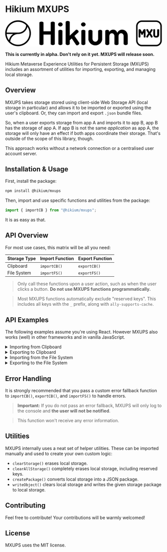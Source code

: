 # Hikium MXUPS

![Hikium MXUPS wordmark](/wordmark.png)

**This is currently in alpha. Don't rely on it yet. MXUPS will release soon.**

Hikium Metaverse Experience Utilities for Persistent Storage (MXUPS) includes an assortment of utilities for importing, exporting, and managing local storage.

## Overview

MXUPS takes storage stored using client-side Web Storage API (local storage in particular) and allows it to be imported or exported using the user's clipboard. Or, they can import and export `.json` bundle files.

So, when a user exports storage from app A and imports it to app B, app B has the storage of app A. If app B is not the same _application_ as app A, the storage will only have an effect if both apps coordinate their storage. That's outside of the scope of this library, though.

This approach works without a network connection or a centralised user account server.

## Installation & Usage

First, install the package:

```bash
npm install @hikium/mxups
```

Then, import and use specific functions and utilities from the package:

```ts
import { importCB } from "@hikium/mxups";
```

It is as easy as that.

## API Overview

For most use cases, this matrix will be all you need:

| Storage Type | Import Function | Export Function |
| ------------ | --------------- | --------------- |
| Clipboard    | `importCB()`    | `exportCB()`    |
| File System  | `importFS()`    | `exportFS()`    |

> Only call these functions upon a user action, such as when the user clicks a button. **Do not use MXUPS functions programmatically.**

> Most MXUPS functions automatically exclude "reserved keys". This includes all keys with the `_` prefix, along with `ally-supports-cache`.

## API Examples

The following examples assume you're using React. However MXUPS also works (well) in other frameworks and in vanilla JavaScript.

<details>

<summary>Importing from Clipboard</summary>

```tsx
import { importCB } from "@hikium/mxups";

export default function ImportStorageWithClipboard() {
  function ErrorFallback() {
    return (
      <Alert>
        Something went wrong trying to import storage data from the clipboard.
      </Alert>
    )
  }

  // Here, when the user clicks on the button:
  // - They will be prompted with a permissions dialog
  // - Assuming they select "Allow", the data will be imported
  // - If it doesn't work, the alert will be shown
  return <button onClick={() => importCB(setData, ErrorFallback)}>Import Storage Data from Clipboard<button>
}
```

</details>

<details>

<summary>Exporting to Clipboard</summary>

```tsx
import { exportCB } from "@hikium/mxups";

export default function ExportStorageWithClipboard() {
  function ErrorFallback() {
    return (
      <Alert>
        Something went wrong trying to export storage data to the clipboard.
      </Alert>
    )
  }

  // Here, when the user clicks on the button:
  // - A JSON package will be copied to the clipboard
  // - If it doesn't work, the alert will be shown
  return <button onClick={() => exportCB(ErrorFallback)}>Export Storage Data to Clipboard<button>
}

```

</details>

<details>

<summary>Importing from the File System</summary>

```tsx
import { importFS } from "@hikium/mxups";

export default function ImportStorageWithFileSystem() {
  function ErrorFallback() {
    return (
      <Alert>
        Something went wrong trying to import storage data the JSON file that was provided.
      </Alert>
    )
  }

  function ImportFile() {
    // Collect a file from the user via additional logic

    // Once you've collected the file, load it:
    importFS(file, ErrorFallback);
    }
  }

  return <button onClick={ImportFile}>Import Storage Data from JSON File<button>
}
```

</details>

<details>

<summary>Exporting to the File System</summary>

```tsx
import { exportFS } from "@hikium/mxups";

export default function ExportStorageWithFileSystem() {
  return <button onClick={() => exportFS())}>Export Storage Data to JSON File<button>
}
```

</details>

## Error Handling

It is strongly recommended that you pass a custom error fallback function to `importCB()`, `exportCB()`, and `importFS()` to handle errors.

> **Important:** If you do not pass an error fallback, MXUPS will only log to the console and **the user will not be notified**.

> This function won't receive any error information.

## Utilities

MXUPS internally uses a neat set of helper utilities. These can be imported manually and used to create your own custom logic:

- `clearStorage()` erases local storage.
- `clearAllStorage()` completely erases local storage, including reserved keys.
- `createPackage()` converts local storage into a JSON package.
- `writeObject()` clears local storage and writes the given storage package to local storage.

## Contributing

Feel free to contribute! Your contributions will be warmly welcomed!

## License

MXUPS uses the MIT license.
